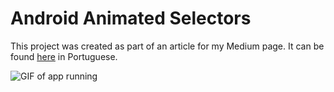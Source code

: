 # Android Animated Selectors

This project was created as part of an article for my Medium page. It can be found [here](https://medium.com/@brenogangelotti) in Portuguese.

![GIF of app running](https://github.com/BrenoAngelotti/Animated-Selectors/blob/master/drinks.shapeshifter/Sample.gif)